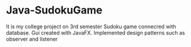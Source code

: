# Java-SudokuGame

It is my college project on 3rd semester
Sudoku game connecred with database. Gui created with JavaFX.
Implemented design patterns such as observer and listener
